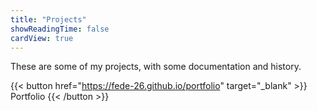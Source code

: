 ```yaml
---
title: "Projects"
showReadingTime: false
cardView: true
---
```

These are some of my projects, with some documentation and history.

{{< button href="https://fede-26.github.io/portfolio" target="_blank" >}}
Portfolio
{{< /button >}}